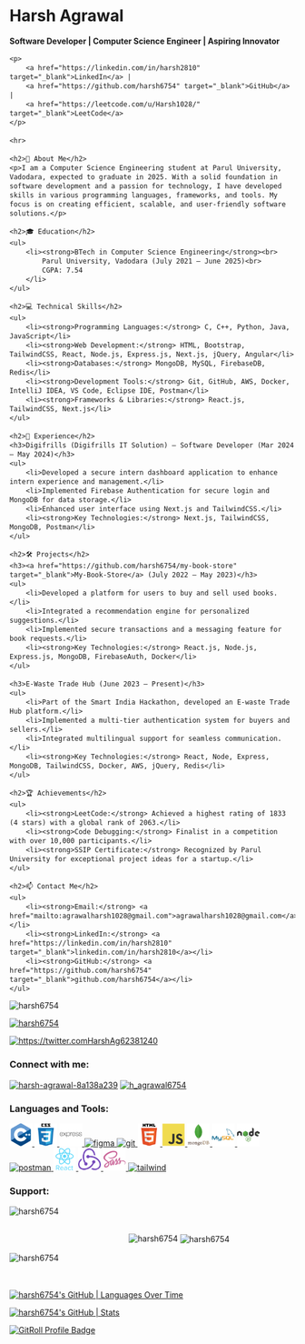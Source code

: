 <h1>Harsh Agrawal</h1>
    <p><strong>Software Developer | Computer Science Engineer | Aspiring Innovator</strong></p>

    <p>
        <a href="https://linkedin.com/in/harsh2810" target="_blank">LinkedIn</a> |
        <a href="https://github.com/harsh6754" target="_blank">GitHub</a> |
        <a href="https://leetcode.com/u/Harsh1028/" target="_blank">LeetCode</a>
    </p>

    <hr>

    <h2>👋 About Me</h2>
    <p>I am a Computer Science Engineering student at Parul University, Vadodara, expected to graduate in 2025. With a solid foundation in software development and a passion for technology, I have developed skills in various programming languages, frameworks, and tools. My focus is on creating efficient, scalable, and user-friendly software solutions.</p>

    <h2>🎓 Education</h2>
    <ul>
        <li><strong>BTech in Computer Science Engineering</strong><br>
            Parul University, Vadodara (July 2021 – June 2025)<br>
            CGPA: 7.54
        </li>
    </ul>

    <h2>💻 Technical Skills</h2>
    <ul>
        <li><strong>Programming Languages:</strong> C, C++, Python, Java, JavaScript</li>
        <li><strong>Web Development:</strong> HTML, Bootstrap, TailwindCSS, React, Node.js, Express.js, Next.js, jQuery, Angular</li>
        <li><strong>Databases:</strong> MongoDB, MySQL, FirebaseDB, Redis</li>
        <li><strong>Development Tools:</strong> Git, GitHub, AWS, Docker, IntelliJ IDEA, VS Code, Eclipse IDE, Postman</li>
        <li><strong>Frameworks & Libraries:</strong> React.js, TailwindCSS, Next.js</li>
    </ul>

    <h2>💼 Experience</h2>
    <h3>Digifrills (Digifrills IT Solution) — Software Developer (Mar 2024 – May 2024)</h3>
    <ul>
        <li>Developed a secure intern dashboard application to enhance intern experience and management.</li>
        <li>Implemented Firebase Authentication for secure login and MongoDB for data storage.</li>
        <li>Enhanced user interface using Next.js and TailwindCSS.</li>
        <li><strong>Key Technologies:</strong> Next.js, TailwindCSS, MongoDB, Postman</li>
    </ul>

    <h2>🛠️ Projects</h2>
    <h3><a href="https://github.com/harsh6754/my-book-store" target="_blank">My-Book-Store</a> (July 2022 – May 2023)</h3>
    <ul>
        <li>Developed a platform for users to buy and sell used books.</li>
        <li>Integrated a recommendation engine for personalized suggestions.</li>
        <li>Implemented secure transactions and a messaging feature for book requests.</li>
        <li><strong>Key Technologies:</strong> React.js, Node.js, Express.js, MongoDB, FirebaseAuth, Docker</li>
    </ul>

    <h3>E-Waste Trade Hub (June 2023 – Present)</h3>
    <ul>
        <li>Part of the Smart India Hackathon, developed an E-waste Trade Hub platform.</li>
        <li>Implemented a multi-tier authentication system for buyers and sellers.</li>
        <li>Integrated multilingual support for seamless communication.</li>
        <li><strong>Key Technologies:</strong> React, Node, Express, MongoDB, TailwindCSS, Docker, AWS, jQuery, Redis</li>
    </ul>

    <h2>🏆 Achievements</h2>
    <ul>
        <li><strong>LeetCode:</strong> Achieved a highest rating of 1833 (4 stars) with a global rank of 2063.</li>
        <li><strong>Code Debugging:</strong> Finalist in a competition with over 10,000 participants.</li>
        <li><strong>SSIP Certificate:</strong> Recognized by Parul University for exceptional project ideas for a startup.</li>
    </ul>

    <h2>📫 Contact Me</h2>
    <ul>
        <li><strong>Email:</strong> <a href="mailto:agrawalharsh1028@gmail.com">agrawalharsh1028@gmail.com</a></li>
        <li><strong>LinkedIn:</strong> <a href="https://linkedin.com/in/harsh2810" target="_blank">linkedin.com/in/harsh2810</a></li>
        <li><strong>GitHub:</strong> <a href="https://github.com/harsh6754" target="_blank">github.com/harsh6754</a></li>
    </ul>

<p align="left"> <img src="https://komarev.com/ghpvc/?username=harsh6754&label=Profile%20views&color=0e75b6&style=flat" alt="harsh6754" /> </p>

<p align="left><img src="https://github-profile-trophy.vercel.app/?harsh6754=ryo-ma&theme=dark_lover"/></p>

<p align="left"> <a href="https://github.com/ryo-ma/github-profile-trophy"><img src="https://github-profile-trophy.vercel.app/?username=harsh6754" alt="harsh6754" /></a> </p>

<p align="left"> <a href=" https://twitter.com/HarshAg62381240" target="blank"><img src="https://img.shields.io/twitter/follow/HarshAg62381240?logo=twitter&style=for-the-badge" alt="https://twitter.comHarshAg62381240" /></a> </p>


<h3 align="left">Connect with me:</h3>
<p align="left">
<a href="https://www.linkedin.com/in/harsh-agrawal-8a138a239/" target="blank"><img align="center" src="https://raw.githubusercontent.com/rahuldkjain/github-profile-readme-generator/master/src/images/icons/Social/linked-in-alt.svg" alt="harsh-agrawal-8a138a239" height="30" width="40" /></a>
<a href="https://leetcode.com/h_agrawal6754/" target="blank"><img align="center" src="https://raw.githubusercontent.com/rahuldkjain/github-profile-readme-generator/master/src/images/icons/Social/leet-code.svg" alt="h_agrawal6754" height="30" width="40" /></a>
</p>

<h3 align="left">Languages and Tools:</h3>
<p align="left"> <a href="https://www.w3schools.com/cpp/" target="_blank" rel="noreferrer"> <img src="https://raw.githubusercontent.com/devicons/devicon/master/icons/cplusplus/cplusplus-original.svg" alt="cplusplus" width="40" height="40"/> </a> <a href="https://www.w3schools.com/css/" target="_blank" rel="noreferrer"> <img src="https://raw.githubusercontent.com/devicons/devicon/master/icons/css3/css3-original-wordmark.svg" alt="css3" width="40" height="40"/> </a> <a href="https://expressjs.com" target="_blank" rel="noreferrer"> <img src="https://raw.githubusercontent.com/devicons/devicon/master/icons/express/express-original-wordmark.svg" alt="express" width="40" height="40"/> </a> <a href="https://www.figma.com/" target="_blank" rel="noreferrer"> <img src="https://www.vectorlogo.zone/logos/figma/figma-icon.svg" alt="figma" width="40" height="40"/> </a> <a href="https://git-scm.com/" target="_blank" rel="noreferrer"> <img src="https://www.vectorlogo.zone/logos/git-scm/git-scm-icon.svg" alt="git" width="40" height="40"/> </a> <a href="https://www.w3.org/html/" target="_blank" rel="noreferrer"> <img src="https://raw.githubusercontent.com/devicons/devicon/master/icons/html5/html5-original-wordmark.svg" alt="html5" width="40" height="40"/> </a> <a href="https://developer.mozilla.org/en-US/docs/Web/JavaScript" target="_blank" rel="noreferrer"> <img src="https://raw.githubusercontent.com/devicons/devicon/master/icons/javascript/javascript-original.svg" alt="javascript" width="40" height="40"/> </a> <a href="https://www.mongodb.com/" target="_blank" rel="noreferrer"> <img src="https://raw.githubusercontent.com/devicons/devicon/master/icons/mongodb/mongodb-original-wordmark.svg" alt="mongodb" width="40" height="40"/> </a> <a href="https://www.mysql.com/" target="_blank" rel="noreferrer"> <img src="https://raw.githubusercontent.com/devicons/devicon/master/icons/mysql/mysql-original-wordmark.svg" alt="mysql" width="40" height="40"/> </a> <a href="https://nodejs.org" target="_blank" rel="noreferrer"> <img src="https://raw.githubusercontent.com/devicons/devicon/master/icons/nodejs/nodejs-original-wordmark.svg" alt="nodejs" width="40" height="40"/> </a> <a href="https://postman.com" target="_blank" rel="noreferrer"> <img src="https://www.vectorlogo.zone/logos/getpostman/getpostman-icon.svg" alt="postman" width="40" height="40"/> </a> <a href="https://reactjs.org/" target="_blank" rel="noreferrer"> <img src="https://raw.githubusercontent.com/devicons/devicon/master/icons/react/react-original-wordmark.svg" alt="react" width="40" height="40"/> </a> <a href="https://redux.js.org" target="_blank" rel="noreferrer"> <img src="https://raw.githubusercontent.com/devicons/devicon/master/icons/redux/redux-original.svg" alt="redux" width="40" height="40"/> </a> <a href="https://sass-lang.com" target="_blank" rel="noreferrer"> <img src="https://raw.githubusercontent.com/devicons/devicon/master/icons/sass/sass-original.svg" alt="sass" width="40" height="40"/> </a> <a href="https://tailwindcss.com/" target="_blank" rel="noreferrer"> <img src="https://www.vectorlogo.zone/logos/tailwindcss/tailwindcss-icon.svg" alt="tailwind" width="40" height="40"/> </a> </p>

<h3 align="left">Support:</h3>
<p><a href="https://www.buymeacoffee.com/harsh6754"> <img align="left" src="https://cdn.buymeacoffee.com/buttons/v2/default-yellow.png" height="50" width="210" alt="harsh6754" /></a></p>

<br><br>

<p><img align="left" src="https://github-readme-stats.vercel.app/api/top-langs?username=harsh6754&show_icons=true&locale=en&layout=compact" alt="harsh6754" /></p>


<p>&nbsp;<img align="center" src="https://github-readme-stats.vercel.app/api?username=harsh6754&show_icons=true&locale=en" alt="harsh6754" /></p>

<p><img align="center" src="https://github-readme-streak-stats.herokuapp.com/?user=harsh6754&" alt="harsh6754" /></p>


<br><br>
[![harsh6754's GitHub | Languages Over Time](https://stats.quine.sh/harsh6754/languages-over-time?theme=dark)](https://quine.sh?utm_source=widgets&utm_campaign=harsh6754)

[![harsh6754's GitHub | Stats](https://stats.quine.sh/harsh6754/github?theme=dark)](https://quine.sh?utm_source=widgets&utm_campaign=harsh6754)


<a href="https://gitroll.io/profile/uVFtPrRF0tcb47cgiovC33n3Nali1" target="_blank"><img src="https://gitroll.io/api/badges/profiles/v1/uVFtPrRF0tcb47cgiovC33n3Nali1" alt="GitRoll Profile Badge"/></a>
